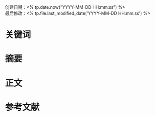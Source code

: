 创建日期：<% tp.date.now("YYYY-MM-DD HH:mm:ss") %>  
最后修改：<% tp.file.last_modified_date('YYYY-MM-DD HH:mm:ss') %>

# 关键词

# 摘要

# 正文

# 参考文献
